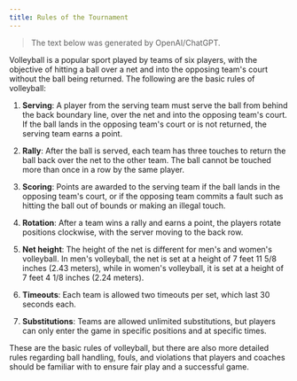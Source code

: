 ```yaml
---
title: Rules of the Tournament
---
```


> The text below was generated by OpenAI/ChatGPT.

Volleyball is a popular sport played by teams of six 
players, with the objective of hitting a ball over a net 
and into the opposing team's court without the ball being 
returned. The following are the basic rules of volleyball:

1. **Serving**: A player from the serving team must serve the 
ball from behind the back boundary line, over the net and 
into the opposing team's court. If the ball lands in the 
opposing team's court or is not returned, the serving team 
earns a point.

2. **Rally**: After the ball is served, each team has three 
touches to return the ball back over the net to the other 
team. The ball cannot be touched more than once in a row by 
the same player.

3. **Scoring**: Points are awarded to the serving team if the 
ball lands in the opposing team's court, or if the opposing 
team commits a fault such as hitting the ball out of bounds 
or making an illegal touch.

4. **Rotation**: After a team wins a rally and earns a point, 
the players rotate positions clockwise, with the server 
moving to the back row.

5. **Net height**: The height of the net is different for 
men's and women's volleyball. In men's volleyball, the net 
is set at a height of 7 feet 11 5/8 inches (2.43 meters), 
while in women's volleyball, it is set at a height of 7 
feet 4 1/8 inches (2.24 meters).

6. **Timeouts**: Each team is allowed two timeouts per set, 
which last 30 seconds each.

7. **Substitutions**: Teams are allowed unlimited 
substitutions, but players can only enter the game in 
specific positions and at specific times.

These are the basic rules of volleyball, but there are also 
more detailed rules regarding ball handling, fouls, and 
violations that players and coaches should be familiar with 
to ensure fair play and a successful game.
